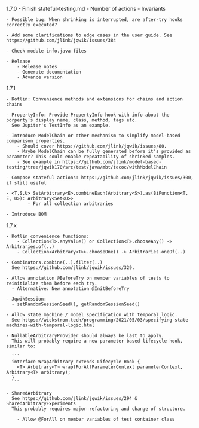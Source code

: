 
1.7.0
    - Finish stateful-testing.md
        - Number of actions
        - Invariants

    - Possible bug: When shrinking is interrupted, are after-try hooks correctly executed?

    - Add some clarifications to edge cases in the user guide. See https://github.com/jlink/jqwik/issues/384

    - Check module-info.java files

    - Release
        - Release notes
        - Generate documentation
        - Advance version 

1.7.1

    - Kotlin: Convenience methods and extensions for chains and action chains

    - PropertyInfo: Provide PropertyInfo hook with info about the porperty's display name, class, method, tags etc.
      See Jupiter's TestInfo as an example.

    - Introduce ModelChain or other mechanism to simplify model-based comparison properties. 
        - Should cover https://github.com/jlink/jqwik/issues/80.
        - Maybe ModelChain can be fully generated before it's provided as parameter? This could enable repeatability of shrinked samples.
        - See example in https://github.com/jlink/model-based-testing/tree/jqwik170/src/test/java/mbt/tecoc/withModelChain

    - Compose stateful actions: https://github.com/jlink/jqwik/issues/300, if still useful

    - <T,S,U> SetArbitrary<E>.combineEach(Arbitrary<S>).as(BiFunction<T, E, U>): Arbitrary<Set<U>>
            - For all collection arbitraries

    - Introduce BOM

1.7.x

    - Kotlin convenience functions:
        - Collection<T>.anyValue() or Collection<T>.chooseAny() -> Arbitraries.of(..)
        - Collection<Arbitrary<T>>.chooseOne() -> Arbitraries.oneOf(..)

    - Combinators.combine(..).filter(..)
      See https://github.com/jlink/jqwik/issues/329.

    - Allow annotation @BeforeTry on member variables of tests to reinitialize them before each try.
      - Alternative: New annotation @InitBeforeTry

    - JqwikSession:
      - setRandomSessionSeed(), getRandomSessionSeed()

    - Allow state machine / model specification with temporal logic.
      See https://wickstrom.tech/programming/2021/05/03/specifying-state-machines-with-temporal-logic.html

    - NullableArbitraryProvider should always be last to apply.
      This will probably require a new parameter based lifecycle hook, similar to:

      ```
      interface WrapArbitrary extends Lifecycle Hook {
        <T> Arbitrary<T> wrap(ForAllParameterContext parameterContext, Arbitrary<T> arbitrary);
      }
      ```

    - SharedArbitrary
      See https://github.com/jlink/jqwik/issues/294 & SharedArbitraryExperiments
      This probably requires major refactoring and change of structure.

        - Allow @ForAll on member variables of test container class

